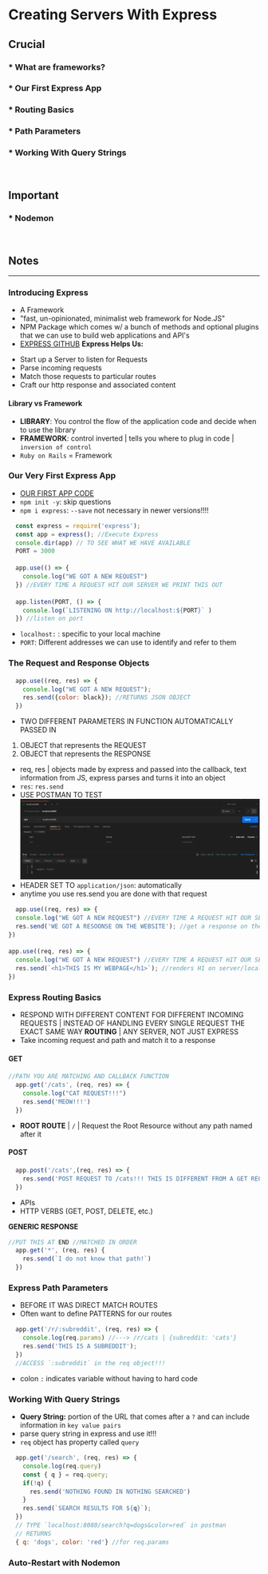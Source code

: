 # Creating Servers With Express

## Crucial 

### * What are frameworks?
### * Our First Express App
### * Routing Basics
### * Path Parameters
### * Working With Query Strings

<br>

## Important 

### * Nodemon

<br>

## Notes

<hr>

### Introducing Express
- A Framework
- "fast, un-opinionated, minimalist web framework for Node.JS"
- NPM Package which comes w/ a bunch of methods and optional plugins that we can use to build web applications and API's
- [EXPRESS GITHUB](https://github.com/expressjs/express)
**Express Helps Us:**
* Start up a Server to listen for Requests
* Parse incoming requests
* Match those requests to particular routes
* Craft our http response and associated content

#### Library vs Framework
- **LIBRARY**: You control the flow of the application code and decide when to use the library
- **FRAMEWORK**: control inverted | tells you where to plug in code | `inversion of control`
- `Ruby on Rails` = Framework

### Our Very First Express App
- [OUR FIRST APP CODE](01_first_app/index.js)
- `npm init -y`: skip questions
- `npm i express`: `--save` not necessary in newer versions!!!!
```js
  const express = require('express');
  const app = express(); //Execute Express
  console.dir(app) // TO SEE WHAT WE HAVE AVAILABLE
  PORT = 3000

  app.use(() => {
    console.log("WE GOT A NEW REQUEST")
  }) //EVERY TIME A REQUEST HIT OUR SERVER WE PRINT THIS OUT

  app.listen(PORT, () => {
    console.log(`LISTENING ON http://localhost:${PORT}` )
  }) //listen on port

```
- `localhost:` : specific to your local machine
- `PORT`: Different addresses we can use to identify and refer to them

### The Request and Response Objects
```js
  app.use((req, res) => {
    console.log("WE GOT A NEW REQUEST");
    res.send({color: black}); //RETURNS JSON OBJECT
  }) 
```
- TWO DIFFERENT PARAMETERS IN FUNCTION AUTOMATICALLY PASSED IN
1. OBJECT that represents the REQUEST
2. OBJECT that represents the RESPONSE
- req, res | objects made by express and passed into the callback, text information from JS, express parses and turns it into an object
- `res`: `res.send`
- USE POSTMAN TO TEST
![POSTMAN RES SEND EXAMPLE](./assets/postman_res_send.png)
- HEADER SET TO `application/json`: automatically
- anytime you use res.send you are done with that request
```js
  app.use((req, res) => {
  console.log("WE GOT A NEW REQUEST") //EVERY TIME A REQUEST HIT OUR SERVER WE PRINT THIS OUT(refresh page)
  res.send('WE GOT A RESOONSE ON THE WEBSITE'); //get a response on the server/localhost:8080 
})

app.use((req, res) => {
  console.log("WE GOT A NEW REQUEST") //EVERY TIME A REQUEST HIT OUR SERVER WE PRINT THIS OUT(refresh page)
  res.send(`<h1>THIS IS MY WEBPAGE</h1>`); //renders H1 on server/localhost:8080 - HTML in POSTMAN
}) 

```

### Express Routing Basics
- RESPOND WITH DIFFERENT CONTENT FOR DIFFERENT INCOMING REQUESTS | INSTEAD OF HANDLING EVERY SINGLE REQUEST THE EXACT SAME WAY
**ROUTING** | ANY SERVER, NOT JUST EXPRESS
- Take incoming request and path and match it to a response
#### GET
```js
//PATH YOU ARE MATCHING AND CALLBACK FUNCTION
  app.get('/cats', (req, res) => {
    console.log("CAT REQUEST!!!")
    res.send('MEOW!!!')
  })
```
- **ROOT ROUTE** | `/` | Request the Root Resource without any path named after it

#### POST
```js
  app.post('/cats',(req, res) => {
    res.send('POST REQUEST TO /cats!!! THIS IS DIFFERENT FROM A GET REQUEST')
  })
```

- APIs
- HTTP VERBS (GET, POST, DELETE, etc.)

**GENERIC RESPONSE**
```js
//PUT THIS AT END //MATCHED IN ORDER
  app.get('*', (req, res) {
    res.send(`I do not know that path!`)
  })
```

### Express Path Parameters 
- BEFORE IT WAS DIRECT MATCH ROUTES
- Often want to define PATTERNS for our routes
```js
  app.get('/r/:subreddit', (req, res) => {
    console.log(req.params) //---> /r/cats | {subreddit: 'cats'}
    res.send('THIS IS A SUBREDDIT');
  })
  //ACCESS `:subreddit` in the req object!!!
```
- colon `:` indicates variable without having to hard code

### Working With Query Strings
- **Query String:** portion of the URL that comes after a `?` and can include information in `key value pairs`
- parse query string in express and use it!!!
- `req` object has property called `query`
```js
  app.get('/search', (req, res) => {
    console.log(req.query)
    const { q } = req.query;
    if(!q) {
      res.send('NOTHING FOUND IN NOTHING SEARCHED')
    }
    res.send(`SEARCH RESULTS FOR ${q}`);
  })
  // TYPE `localhost:8080/search?q=dogs&color=red` in postman
  // RETURNS
  { q: 'dogs', color: 'red'} //for req.params
```

### Auto-Restart with Nodemon

